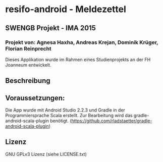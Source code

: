 # resifo-android - Meldezettel
## SWENGB Projekt - IMA 2015
### Projekt von: Agnesa Haxha, Andreas Krejan, Dominik Krüger, Florian Reinprecht

Dieses Applikation wurde im Rahmen eines Studienprojekts an der FH Joanneum entwickelt.

## Beschreibung

## Voraussetzungen:
Die App wurde mit Android Studio 2.2.3 und Gradle in der Programmiersprache Scala erstellt. Zur Bearbeitung wird das gradle-android-scala-plugin benötigt. (https://github.com/rladstaetter/gradle-android-scala-plugin)

## Lizenz
GNU GPLv3 Lizenz (siehe LICENSE.txt)
